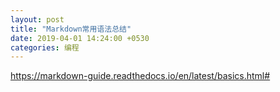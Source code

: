 ```yaml
---
layout: post
title: "Markdown常用语法总结"
date: 2019-04-01 14:24:00 +0530
categories: 编程
---
```






https://markdown-guide.readthedocs.io/en/latest/basics.html#